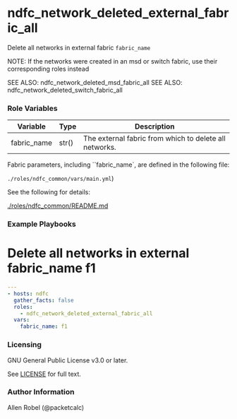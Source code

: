 # ndfc_network_deleted_external_fabric_all

Delete all networks in external fabric ``fabric_name``

NOTE: If the networks were created in an msd or switch fabric, use their corresponding roles instead

SEE ALSO: ndfc_network_deleted_msd_fabric_all
SEE ALSO: ndfc_network_deleted_switch_fabric_all

### Role Variables

Variable        | Type  | Description
----------------|-------|----------------------------------------
fabric_name     | str() | The external fabric from which to delete all networks.

Fabric parameters, including ``fabric_name`, are defined in the following file:

``./roles/ndfc_common/vars/main.yml``)

See the following for details:

[./roles/ndfc_common/README.md](https://github.com/allenrobel/ndfc-roles/tree/master/roles/ndfc_common/README.md)


### Example Playbooks

# Delete all networks in external fabric_name f1

```yaml
---
- hosts: ndfc
  gather_facts: false
  roles:
    - ndfc_network_deleted_external_fabric_all
  vars:
    fabric_name: f1
```

### Licensing

GNU General Public License v3.0 or later.

See [LICENSE](https://www.gnu.org/licenses/gpl-3.0.txt) for full text.

### Author Information

Allen Robel (@packetcalc)
